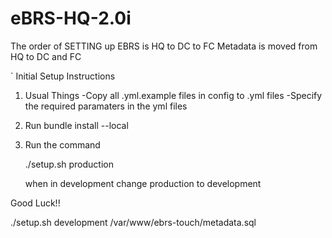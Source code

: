# eBRS-HQ-2.0i
The order of SETTING up EBRS is
  HQ to DC to FC
Metadata is moved from HQ to DC and FC

`
Initial Setup Instructions

1. Usual Things
   	-Copy all .yml.example files in config to .yml files
	-Specify the required paramaters in the yml files

2. Run bundle install --local

3. Run the command

   ./setup.sh production

    when in development change production to development


Good Luck!!

./setup.sh development /var/www/ebrs-touch/metadata.sql

